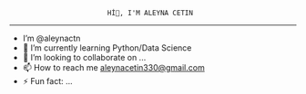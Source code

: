                             Hİ👋, I'M ALEYNA CETIN
---------------------------------------------------------------------------------------
-  I’m @aleynactn
- 🌱 I’m currently learning Python/Data Science
- 💞️ I’m looking to collaborate on ...
- 📫 How to reach me aleynacetin330@gmail.com
- ⚡ Fun fact: ...

<!---
aleynactn/aleynactn is a ✨ special ✨ repository because its `README.md` (this file) appears on your GitHub profile.
You can click the Preview link to take a look at your changes.
--->
